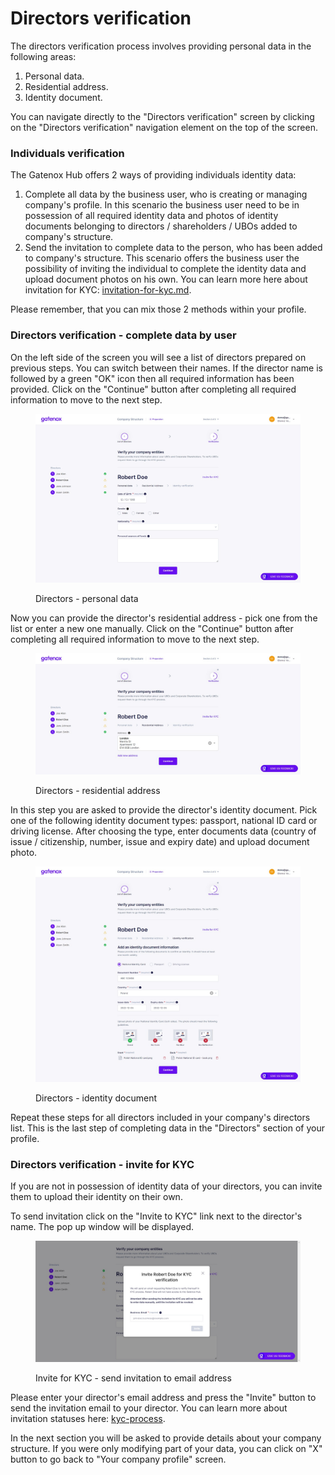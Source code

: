 # Directors verification

The directors verification process involves providing personal data in the following areas:

1. Personal data.
2. Residential address.
3. Identity document.

You can navigate directly to the "Directors verification" screen by clicking on the "Directors verification" navigation element on the top of the screen.

### **Individuals verification**

The Gatenox Hub offers 2 ways of providing individuals identity data:

1. Complete all data by the business user, who is creating or managing company's profile. In this scenario the business user need to be in possession of all required identity data and photos of identity documents belonging to directors / shareholders / UBOs added to company's structure.
2. Send the invitation to complete data to the person, who has been added to company's structure. This scenario offers the business user the possibility of inviting the individual to complete the identity data and upload document photos on his own. You can learn more here about invitation for KYC: [invitation-for-kyc.md](../../i-received-email-from-gatenox/invitation-for-kyc.md "mention").

Please remember, that you can mix those 2 methods within your profile.

### Directors verification - complete data by user

On the left side of the screen you will see a list of directors prepared on previous steps. You can switch between their names. If the director name is followed by a green "OK" icon then all required information has been provided. Click on the "Continue" button after completing all required information to move to the next step.

<figure><img src="../../../.gitbook/assets/dir_internal_personal.png" alt="Directors - personal data"><figcaption><p>Directors - personal data</p></figcaption></figure>

Now you can provide the director's residential address - pick one from the list or enter a new one manually. Click on the "Continue" button after completing all required information to move to the next step.

<figure><img src="../../../.gitbook/assets/dir_internal_address.png" alt="Directors - residential address"><figcaption><p>Directors - residential address</p></figcaption></figure>

In this step you are asked to provide the director's identity document. Pick one of the following identity document types: passport, national ID card or driving license. After choosing the type, enter documents data (country of issue / citizenship, number, issue and expiry date) and upload document photo.

<figure><img src="../../../.gitbook/assets/dir_internal_document.png" alt="Directors - identity document"><figcaption><p>Directors - identity document</p></figcaption></figure>

Repeat these steps for all directors included in your company's directors list. This is the last step of completing data in the "Directors" section of your profile.

### Directors verification - invite for KYC

If you are not in possession of identity data of your directors, you can invite them to upload their identity on their own.

To send invitation click on the "Invite to KYC" link next to the director's name. The pop up window will be displayed.

<figure><img src="../../../.gitbook/assets/dir_personal_invitation_KYC (1).png" alt="Invite for KYC - send invitation to email address"><figcaption><p>Invite for KYC - send invitation to email address</p></figcaption></figure>

Please enter your director's email address and press the "Invite" button to send the invitation email to your director. You can learn more about invitation statuses here: [kyc-process](../../kyc-process/ "mention").

In the next section you will be asked to provide details about your company structure. If you were only modifying part of your data, you can click on "X" button to go back to "Your company profile" screen.
